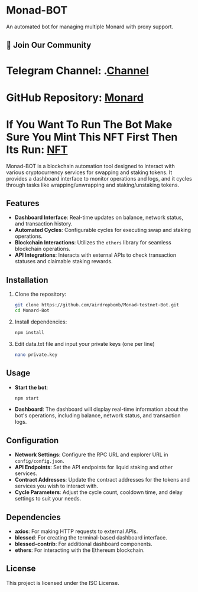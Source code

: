 # Monad-BOT

An automated bot for managing multiple Monard with proxy support.

## 📢 Join Our Community

# Telegram Channel: .[Channel](https://t.me/Offical_Im_kazuha)
# GitHub Repository: [Monard](https://github.com/Kazuha787/Monard-Bot.git)
# If You Want To Run The Bot Make Sure You Mint This NFT First Then Its Run: [NFT](https://kazuha.testnet.nfts2.me/)

Monad-BOT is a blockchain automation tool designed to interact with various cryptocurrency services for swapping and staking tokens. It provides a dashboard interface to monitor operations and logs, and it cycles through tasks like wrapping/unwrapping and staking/unstaking tokens.

## Features

- **Dashboard Interface**: Real-time updates on balance, network status, and transaction history.
- **Automated Cycles**: Configurable cycles for executing swap and staking operations.
- **Blockchain Interactions**: Utilizes the `ethers` library for seamless blockchain operations.
- **API Integrations**: Interacts with external APIs to check transaction statuses and claimable staking rewards.

## Installation

1. Clone the repository:

   ```bash
   git clone https://github.com/airdropbomb/Monad-testnet-Bot.git
   cd Monard-Bot
   ```

2. Install dependencies:

   ```bash
   npm install
   ```

3. Edit data.txt file and input your private keys (one per line)

   ```bash
   nano private.key
   ```

## Usage

- **Start the bot**:

  ```bash
  npm start
  ```

- **Dashboard**: The dashboard will display real-time information about the bot's operations, including balance, network status, and transaction logs.

## Configuration

- **Network Settings**: Configure the RPC URL and explorer URL in `config/config.json`.
- **API Endpoints**: Set the API endpoints for liquid staking and other services.
- **Contract Addresses**: Update the contract addresses for the tokens and services you wish to interact with.
- **Cycle Parameters**: Adjust the cycle count, cooldown time, and delay settings to suit your needs.

## Dependencies

- **axios**: For making HTTP requests to external APIs.
- **blessed**: For creating the terminal-based dashboard interface.
- **blessed-contrib**: For additional dashboard components.
- **ethers**: For interacting with the Ethereum blockchain.

## License

This project is licensed under the ISC License.
